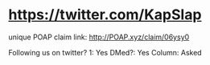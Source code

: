 # https://twitter.com/KapSlap

unique POAP claim link: 
http://POAP.xyz/claim/06ysy0

Following us on twitter? 1: Yes
DMed?: Yes
Column: Asked